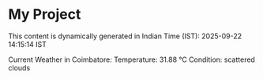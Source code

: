 # My Project

This content is dynamically generated in Indian Time (IST): 2025-09-22 14:15:14 IST


Current Weather in Coimbatore:
Temperature: 31.88 °C
Condition: scattered clouds
